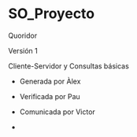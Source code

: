 # SO_Proyecto

Quoridor

Versión 1

Cliente-Servidor y Consultas básicas
- Generada por Àlex
- Verificada por Pau
- Comunicada por Victor

- [Video]: https://drive.google.com/drive/u/1/folders/1YdYRf7cPqLc3xWV0YidbuP5yXF5sYg_C
